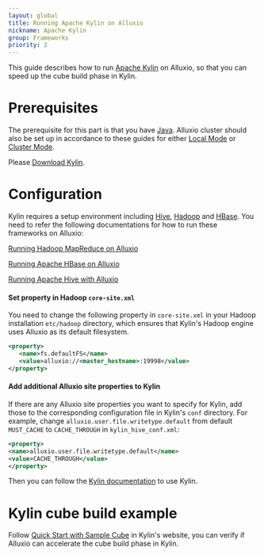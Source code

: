 ```yaml
---
layout: global
title: Running Apache Kylin on Alluxio
nickname: Apache Kylin
group: Frameworks
priority: 2
---
```


This guide describes how to run [Apache Kylin](http://kylin.apache.org/) on Alluxio, so
that you can speed up the cube build phase in Kylin.

# Prerequisites

The prerequisite for this part is that you have
[Java](Java-Setup.html). Alluxio cluster should also be
set up in accordance to these guides for either [Local Mode](Running-Alluxio-Locally.html) or
[Cluster Mode](Running-Alluxio-on-a-Cluster.html).

Please [Download Kylin](http://kylin.apache.org/download/).

# Configuration

Kylin requires a setup environment including [Hive](http://hive.apache.org/),
[Hadoop](http://hadoop.apache.org/) and [HBase](http://hbase.apache.org/). You
need to refer the following documentations for how to run these frameworks on Alluxio:

 [Running Hadoop MapReduce on Alluxio](Running-Hadoop-MapReduce-on-Alluxio.html)
 
 [Running Apache HBase on Alluxio](Running-HBase-on-Alluxio.html)
 
 [Running Apache Hive with Alluxio](Running-Hive-with-Alluxio.html)

#### Set property in Hadoop `core-site.xml`

You need to change the following property in `core-site.xml` in your Hadoop installation
`etc/hadoop` directory, which ensures that Kylin's Hadoop engine uses Alluxio as its default
filesystem.

```xml
<property>
   <name>fs.defaultFS</name>
   <value>alluxio://<master_hostname>:19998</value>
</property>
```

#### Add additional Alluxio site properties to Kylin

If there are any Alluxio site properties you want to specify for Kylin, add those to the
corresponding configuration file in Kylin's `conf` directory. For example,
change `alluxio.user.file.writetype.default` from default `MUST_CACHE` to `CACHE_THROUGH` in
`kylin_hive_conf.xml`:

```xml
<property>
<name>alluxio.user.file.writetype.default</name>
<value>CACHE_THROUGH</value>
</property>
```

Then you can follow the [Kylin documentation](http://kylin.apache.org/docs16/) to use Kylin.

# Kylin cube build example

Follow [Quick Start with Sample Cube](http://kylin.apache.org/docs16/tutorial/kylin_sample.html)
in Kylin's website, you can verify if Alluxio can accelerate the cube build phase in Kylin.


